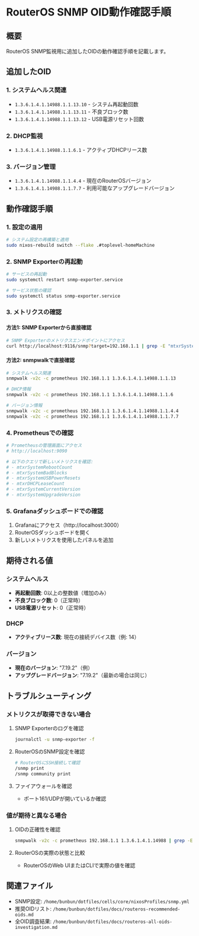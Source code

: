 # RouterOS SNMP OID動作確認手順

## 概要
RouterOS SNMP監視用に追加したOIDの動作確認手順を記載します。

## 追加したOID

### 1. システムヘルス関連
- `1.3.6.1.4.1.14988.1.1.13.10` - システム再起動回数
- `1.3.6.1.4.1.14988.1.1.13.11` - 不良ブロック数
- `1.3.6.1.4.1.14988.1.1.13.12` - USB電源リセット回数

### 2. DHCP監視
- `1.3.6.1.4.1.14988.1.1.6.1` - アクティブDHCPリース数

### 3. バージョン管理
- `1.3.6.1.4.1.14988.1.1.4.4` - 現在のRouterOSバージョン
- `1.3.6.1.4.1.14988.1.1.7.7` - 利用可能なアップグレードバージョン

## 動作確認手順

### 1. 設定の適用
```bash
# システム設定の再構築と適用
sudo nixos-rebuild switch --flake .#toplevel-homeMachine
```

### 2. SNMP Exporterの再起動
```bash
# サービスの再起動
sudo systemctl restart snmp-exporter.service

# サービス状態の確認
sudo systemctl status snmp-exporter.service
```

### 3. メトリクスの確認

#### 方法1: SNMP Exporterから直接確認
```bash
# SNMP Exporterのメトリクスエンドポイントにアクセス
curl http://localhost:9116/snmp?target=192.168.1.1 | grep -E "mtxrSystem|mtxrDHCP"
```

#### 方法2: snmpwalkで直接確認
```bash
# システムヘルス関連
snmpwalk -v2c -c prometheus 192.168.1.1 1.3.6.1.4.1.14988.1.1.13

# DHCP情報
snmpwalk -v2c -c prometheus 192.168.1.1 1.3.6.1.4.1.14988.1.1.6

# バージョン情報
snmpwalk -v2c -c prometheus 192.168.1.1 1.3.6.1.4.1.14988.1.1.4.4
snmpwalk -v2c -c prometheus 192.168.1.1 1.3.6.1.4.1.14988.1.1.7.7
```

### 4. Prometheusでの確認
```bash
# Prometheusの管理画面にアクセス
# http://localhost:9090

# 以下のクエリで新しいメトリクスを確認:
# - mtxrSystemRebootCount
# - mtxrSystemBadBlocks
# - mtxrSystemUSBPowerResets
# - mtxrDHCPLeaseCount
# - mtxrSystemCurrentVersion
# - mtxrSystemUpgradeVersion
```

### 5. Grafanaダッシュボードでの確認
1. Grafanaにアクセス（http://localhost:3000）
2. RouterOSダッシュボードを開く
3. 新しいメトリクスを使用したパネルを追加

## 期待される値

### システムヘルス
- **再起動回数**: 0以上の整数値（増加のみ）
- **不良ブロック数**: 0（正常時）
- **USB電源リセット**: 0（正常時）

### DHCP
- **アクティブリース数**: 現在の接続デバイス数（例: 14）

### バージョン
- **現在のバージョン**: "7.19.2"（例）
- **アップグレードバージョン**: "7.19.2"（最新の場合は同じ）

## トラブルシューティング

### メトリクスが取得できない場合
1. SNMP Exporterのログを確認
   ```bash
   journalctl -u snmp-exporter -f
   ```

2. RouterOSのSNMP設定を確認
   ```bash
   # RouterOSにSSH接続して確認
   /snmp print
   /snmp community print
   ```

3. ファイアウォールを確認
   - ポート161/UDPが開いているか確認

### 値が期待と異なる場合
1. OIDの正確性を確認
   ```bash
   snmpwalk -v2c -c prometheus 192.168.1.1 1.3.6.1.4.1.14988 | grep -E "1\.1\.13|1\.1\.6|1\.1\.4\.4|1\.1\.7\.7"
   ```

2. RouterOSの実際の状態と比較
   - RouterOSのWeb UIまたはCLIで実際の値を確認

## 関連ファイル
- SNMP設定: `/home/bunbun/dotfiles/cells/core/nixosProfiles/snmp.yml`
- 推奨OIDリスト: `/home/bunbun/dotfiles/docs/routeros-recommended-oids.md`
- 全OID調査結果: `/home/bunbun/dotfiles/docs/routeros-all-oids-investigation.md`